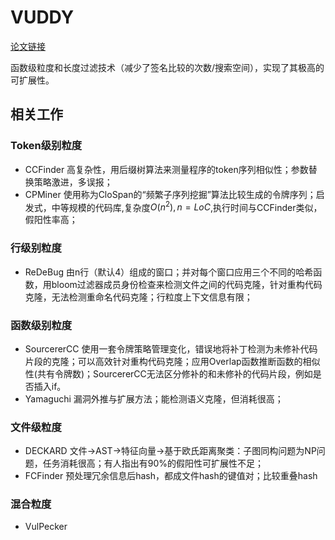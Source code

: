 <!--
 * @Author: Suez_kip 287140262@qq.com
 * @Date: 2022-11-17 20:11:02
 * @LastEditTime: 2022-11-19 16:12:35
 * @LastEditors: Suez_kip
 * @Description: 
-->
# VUDDY

[论文链接](../AI漏洞挖掘/VUDDY_A_Scalable_Approach_for_Vulnerable_Code_Clone_Discovery.pdf)

函数级粒度和长度过滤技术（减少了签名比较的次数/搜索空间），实现了其极高的可扩展性。

## 相关工作

### Token级别粒度

- CCFinder 高复杂性，用后缀树算法来测量程序的token序列相似性；参数替换策略激进，多误报；
- CPMiner 使用称为CloSpan的“频繁子序列挖掘”算法比较生成的令牌序列；启发式，中等规模的代码库,复杂度$O(n^2),n=LoC$,执行时间与CCFinder类似，假阳性率高；

### 行级别粒度

- ReDeBug 由n行（默认4）组成的窗口；并对每个窗口应用三个不同的哈希函数，用bloom过滤器成员身份检查来检测文件之间的代码克隆，针对重构代码克隆，无法检测重命名代码克隆；行粒度上下文信息有限；

### 函数级别粒度

- SourcererCC 使用一套令牌策略管理变化，错误地将补丁检测为未修补代码片段的克隆；可以高效针对重构代码克隆；应用Overlap函数推断函数的相似性(共有令牌数)；SourcererCC无法区分修补的和未修补的代码片段，例如是否插入if。
- Yamaguchi 漏洞外推与扩展方法；能检测语义克隆，但消耗很高；

### 文件级粒度

- DECKARD 文件->AST->特征向量->基于欧氏距离聚类：子图同构问题为NP问题，任务消耗很高；有人指出有90%的假阳性可扩展性不足；
- FCFinder 预处理冗余信息后hash，都成文件hash的键值对；比较重叠hash

### 混合粒度

- VulPecker
